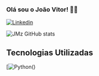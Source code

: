 ### Olá sou o João Vitor! 🧑‍💻

[![Linkedin](https://img.shields.io/badge/LinkedIn-0077B5?style=for-the-badge&logo=linkedin&logoColor=white)](https://www.linkedin.com/in/jo%C3%A3o-vitor-martins-212aa4222)

![JMz GitHub stats](https://github-readme-stats.vercel.app/api?username=joaomz&show_icons=true&theme=radical)

## Tecnologias Utilizadas

[![Python](https://img.shields.io/badge/Python-3776AB?style=for-the-badge&logo=python&logoColor=white)()
